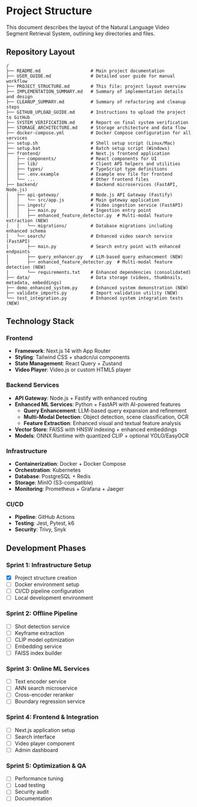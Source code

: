 # Project Structure

This document describes the layout of the Natural Language Video Segment Retrieval System, outlining key directories and files.

## Repository Layout

```
/
├── README.md                   # Main project documentation
├── USER_GUIDE.md               # Detailed user guide for manual workflow
├── PROJECT_STRUCTURE.md        # This file: project layout overview
├── IMPLEMENTATION_SUMMARY.md   # Summary of implementation details and design
├── CLEANUP_SUMMARY.md          # Summary of refactoring and cleanup steps
├── GITHUB_UPLOAD_GUIDE.md      # Instructions to upload the project to GitHub
├── SYSTEM_VERIFICATION.md      # Report on final system verification
├── STORAGE_ARCHITECTURE.md     # Storage architecture and data flow
├── docker-compose.yml          # Docker Compose configuration for all services
├── setup.sh                    # Shell setup script (Linux/Mac)
├── setup.bat                   # Batch setup script (Windows)
├── frontend/                   # Next.js frontend application
│   ├── components/             # React components for UI
│   ├── lib/                    # Client API helpers and utilities
│   ├── types/                  # TypeScript type definitions
│   ├── .env.example            # Example env file for frontend
│   └── ...                     # Other frontend files
├── backend/                    # Backend microservices (FastAPI, Node.js)
│   ├── api-gateway/            # Node.js API Gateway (Fastify)
│   │   └── src/app.js          # Main gateway application
│   ├── ingest/                 # Video ingestion service (FastAPI)
│   │   ├── main.py             # Ingestion entry point
│   │   ├── enhanced_feature_detector.py  # Multi-modal feature extraction (NEW)
│   │   └── migrations/         # Database migrations including enhanced schema
│   └── search/                 # Enhanced video search service (FastAPI)
│       ├── main.py             # Search entry point with enhanced endpoints
│       ├── query_enhancer.py   # LLM-based query enhancement (NEW)
│       ├── enhanced_feature_detector.py  # Multi-modal feature detection (NEW)
│       └── requirements.txt    # Enhanced dependencies (consolidated)
├── data/                       # Data storage (videos, thumbnails, metadata, embeddings)
├── demo_enhanced_system.py     # Enhanced system demonstration (NEW)
├── validate_imports.py         # Import validation utility (NEW)
└── test_integration.py         # Enhanced system integration tests (NEW)
```

## Technology Stack

### Frontend
- **Framework**: Next.js 14 with App Router
- **Styling**: Tailwind CSS + shadcn/ui components
- **State Management**: React Query + Zustand
- **Video Player**: Video.js or custom HTML5 player

### Backend Services
- **API Gateway**: Node.js + Fastify with enhanced routing
- **Enhanced ML Services**: Python + FastAPI with AI-powered features
  - **Query Enhancement**: LLM-based query expansion and refinement
  - **Multi-Modal Detection**: Object detection, scene classification, OCR
  - **Feature Extraction**: Enhanced visual and textual feature analysis
- **Vector Store**: FAISS with HNSW indexing + enhanced embeddings
- **Models**: ONNX Runtime with quantized CLIP + optional YOLO/EasyOCR

### Infrastructure
- **Containerization**: Docker + Docker Compose
- **Orchestration**: Kubernetes
- **Database**: PostgreSQL + Redis
- **Storage**: MinIO (S3-compatible)
- **Monitoring**: Prometheus + Grafana + Jaeger

### CI/CD
- **Pipeline**: GitHub Actions
- **Testing**: Jest, Pytest, k6
- **Security**: Trivy, Snyk

## Development Phases

### Sprint 1: Infrastructure Setup
- [x] Project structure creation
- [ ] Docker environment setup
- [ ] CI/CD pipeline configuration
- [ ] Local development environment

### Sprint 2: Offline Pipeline
- [ ] Shot detection service
- [ ] Keyframe extraction
- [ ] CLIP model optimization
- [ ] Embedding service
- [ ] FAISS index builder

### Sprint 3: Online ML Services
- [ ] Text encoder service
- [ ] ANN search microservice
- [ ] Cross-encoder reranker
- [ ] Boundary regression service

### Sprint 4: Frontend & Integration
- [ ] Next.js application setup
- [ ] Search interface
- [ ] Video player component
- [ ] Admin dashboard

### Sprint 5: Optimization & QA
- [ ] Performance tuning
- [ ] Load testing
- [ ] Security audit
- [ ] Documentation
